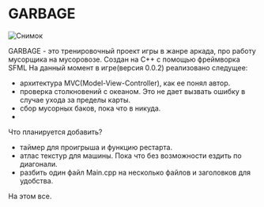 # GARBAGE


![Снимок](https://user-images.githubusercontent.com/61217945/126862999-6a7618ea-7125-4c04-ba76-6015e4d25752.PNG)

GARBAGE - это тренировочный проект игры в жанре аркада, про работу мусорщика на мусоровозе. Создан на С++ с помощью фреймворка SFML
На данный момент в игре(версия 0.0.2) реализовано следущее:
- архитектура MVC(Model-View-Controller), как ее понял автор.
- проверка столкновений с океаном. Это не дает вызвать ошибку в случае ухода за пределы карты.
- сбор мусорных баков, пока что в никуда.
- 
Что планируется добавить?
- таймер для проигрыша и функцию рестарта.
- атлас текстур для машины. Пока что без возможности ездить по диагонали.
- разбить один файл Main.cpp на несколько файлов и заголовков для удобства.

На этом все.
